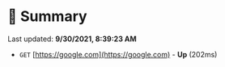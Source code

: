 # 📖 Summary
Last updated: **9/30/2021, 8:39:23 AM**

- `GET` [https://google.com](https://google.com) - **Up** (202ms)
